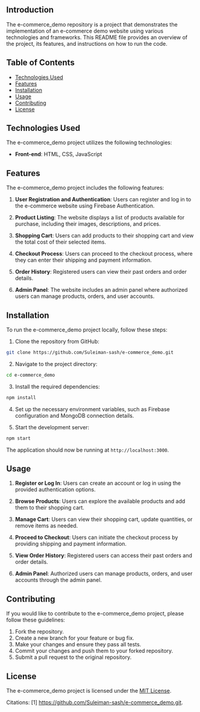 ## Introduction

The e-commerce_demo repository is a project that demonstrates the implementation of an e-commerce demo website using various technologies and frameworks. This README file provides an overview of the project, its features, and instructions on how to run the code.

## Table of Contents

- [Technologies Used](#technologies-used)
- [Features](#features)
- [Installation](#installation)
- [Usage](#usage)
- [Contributing](#contributing)
- [License](#license)

## Technologies Used

The e-commerce_demo project utilizes the following technologies:

- **Front-end**: HTML, CSS, JavaScript
  
## Features

The e-commerce_demo project includes the following features:

1. **User Registration and Authentication**: Users can register and log in to the e-commerce website using Firebase Authentication.

2. **Product Listing**: The website displays a list of products available for purchase, including their images, descriptions, and prices.

3. **Shopping Cart**: Users can add products to their shopping cart and view the total cost of their selected items.

4. **Checkout Process**: Users can proceed to the checkout process, where they can enter their shipping and payment information.

5. **Order History**: Registered users can view their past orders and order details.

6. **Admin Panel**: The website includes an admin panel where authorized users can manage products, orders, and user accounts.

## Installation

To run the e-commerce_demo project locally, follow these steps:

1. Clone the repository from GitHub:

```bash
git clone https://github.com/Suleiman-sash/e-commerce_demo.git
```

2. Navigate to the project directory:

```bash
cd e-commerce_demo
```

3. Install the required dependencies:

```bash
npm install
```

4. Set up the necessary environment variables, such as Firebase configuration and MongoDB connection details.

5. Start the development server:

```bash
npm start
```

The application should now be running at `http://localhost:3000`.

## Usage

1. **Register or Log In**: Users can create an account or log in using the provided authentication options.

2. **Browse Products**: Users can explore the available products and add them to their shopping cart.

3. **Manage Cart**: Users can view their shopping cart, update quantities, or remove items as needed.

4. **Proceed to Checkout**: Users can initiate the checkout process by providing shipping and payment information.

5. **View Order History**: Registered users can access their past orders and order details.

6. **Admin Panel**: Authorized users can manage products, orders, and user accounts through the admin panel.

## Contributing

If you would like to contribute to the e-commerce_demo project, please follow these guidelines:

1. Fork the repository.
2. Create a new branch for your feature or bug fix.
3. Make your changes and ensure they pass all tests.
4. Commit your changes and push them to your forked repository.
5. Submit a pull request to the original repository.

## License

The e-commerce_demo project is licensed under the [MIT License](LICENSE).

Citations:
[1] https://github.com/Suleiman-sash/e-commerce_demo.git.
